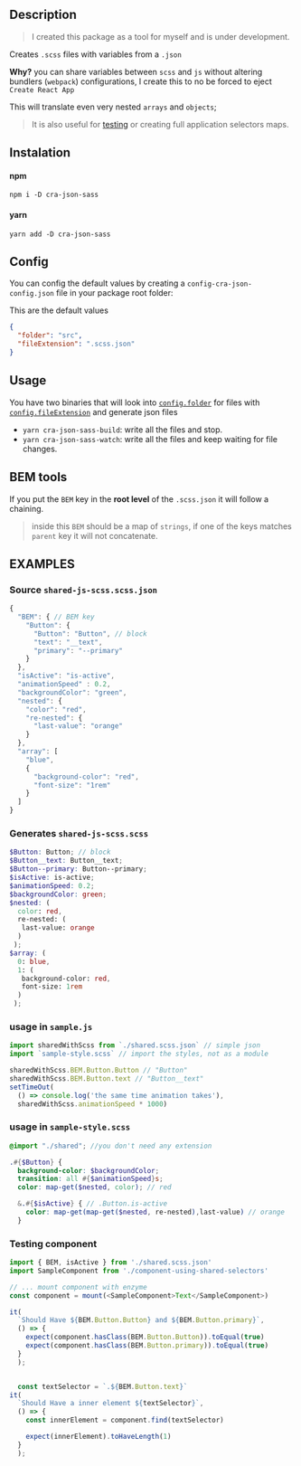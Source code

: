 ## Description

> I created this package as a tool for myself and is under development.

Creates `.scss` files with variables from a `.json`

**Why?** you can share variables between `scss` and `js` without altering bundlers (`webpack`) configurations,
I create this to no be forced to eject `Create React App`

This will translate even very nested `arrays` and `objects`;

> It is also useful for [testing](#testing-component) or creating full application selectors maps.

## Instalation

#### npm
```
npm i -D cra-json-sass
```

#### yarn
```
yarn add -D cra-json-sass
```

## Config

You can config the default values by creating a `config-cra-json-config.json` file in your package root folder:

This are the default values


```json
{
  "folder": "src",
  "fileExtension": ".scss.json"
}
```


## Usage

You have two binaries that will look into [`config.folder`](#config) for files with [`config.fileExtension`](config) and generate json files

* `yarn cra-json-sass-build`: write all the files and stop.
* `yarn cra-json-sass-watch`: write all the files and keep waiting for file changes.

## BEM tools

If you put the `BEM` key in the **root level** of the `.scss.json` it will follow a chaining.

> inside this `BEM` should be a map of `strings`, if one of the keys matches `parent` key it will not concatenate.

## EXAMPLES

### Source `shared-js-scss.scss.json`

```js
{
  "BEM": { // BEM key
    "Button": {
      "Button": "Button", // block
      "text": "__text",
      "primary": "--primary"
    }
  },
  "isActive": "is-active",
  "animationSpeed" : 0.2,
  "backgroundColor": "green",
  "nested": {
    "color": "red",
    "re-nested": {
      "last-value": "orange"
    }
  },
  "array": [
    "blue",
    {
      "background-color": "red",
      "font-size": "1rem"
    }
  ]
}
```

### Generates `shared-js-scss.scss`

```scss
$Button: Button; // block
$Button__text: Button__text;
$Button--primary: Button--primary;
$isActive: is-active;
$animationSpeed: 0.2;
$backgroundColor: green;
$nested: (
  color: red,
  re-nested: (
   last-value: orange
  )
 );
$array: (
  0: blue,
  1: (
   background-color: red,
   font-size: 1rem
  )
 );

```

### usage in `sample.js`
```js
import sharedWithScss from `./shared.scss.json` // simple json
import `sample-style.scss` // import the styles, not as a module

sharedWithScss.BEM.Button.Button // "Button"
sharedWithScss.BEM.Button.text // "Button__text"
setTimeOut(
  () => console.log('the same time animation takes'),
  sharedWithScss.animationSpeed * 1000)
```

### usage in `sample-style.scss`

```scss
@import "./shared"; //you don't need any extension

.#{$Button} {
  background-color: $backgroundColor;
  transition: all #{$animationSpeed}s;
  color: map-get($nested, color); // red

  &.#{$isActive} { // .Button.is-active
    color: map-get(map-get($nested, re-nested),last-value) // orange
  }

```

### Testing component

```js
import { BEM, isActive } from './shared.scss.json'
import SampleComponent from './component-using-shared-selectors'

// ... mount component with enzyme
const component = mount(<SampleComponent>Text</SampleComponent>)

it(
  `Should Have ${BEM.Button.Button} and ${BEM.Button.primary}`,
  () => {
    expect(component.hasClass(BEM.Button.Button)).toEqual(true)
    expect(component.hasClass(BEM.Button.primary)).toEqual(true)
  }
  );


  const textSelector = `.${BEM.Button.text}`
it(
  `Should Have a inner element ${textSelector}`,
  () => {
    const innerElement = component.find(textSelector)

    expect(innerElement).toHaveLength(1)
  }
  );
```